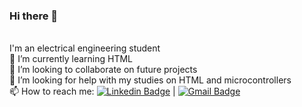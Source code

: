 ### Hi there 👋

<!--
**carolruo/carolruo** is a ✨ _special_ ✨ repository because its `README.md` (this file) appears on your GitHub profile.

Here are some ideas to get you started:

- 🔭 I’m currently working on ...
- 🌱 I’m currently learning ...
- 👯 I’m looking to collaborate on ...
- 🤔 I’m looking for help with ...
- 💬 Ask me about ...
- 📫 How to reach me: ...
- 😄 Pronouns: ...
- ⚡ Fun fact: ...
-->
<br/>I'm an electrical engineering student
<br/>🌱 I’m currently learning HTML
<br/>👯 I’m looking to collaborate on future projects
<br/>🤔 I’m looking for help with my studies on HTML and microcontrollers
<br/>📫 How to reach me: [![Linkedin Badge](https://img.shields.io/badge/-CarolinaVendramini-blue?style=flat-square&logo=Linkedin&logoColor=white&link=https://www.linkedin.com/in/carolinaruo/)](https://www.linkedin.com/in/carolinaruo/) 
| [![Gmail Badge](https://img.shields.io/badge/-carolinaruo@gmail.com-c14438?style=flat-square&logo=Gmail&logoColor=white&link=mailto:carolinaruo@gmail.com)](mailto:carolinaruo@gmail.com)
